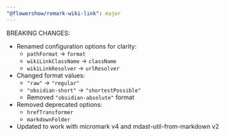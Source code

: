 ```yaml
---
"@flowershow/remark-wiki-link": major
---
```


BREAKING CHANGES:

- Renamed configuration options for clarity:
  - `pathFormat` -> `format`
  - `wikiLinkClassName` -> `className`
  - `wikiLinkResolver` -> `urlResolver`
- Changed format values:
  - `"raw"` -> `"regular"`
  - `"obsidian-short"` -> `"shortestPossible"`
  - Removed `"obsidian-absolute"` format
- Removed deprecated options:
  - `hrefTransformer`
  - `markdownFolder`
- Updated to work with micromark v4 and mdast-util-from-markdown v2
